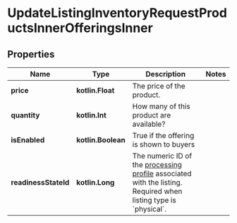 
# UpdateListingInventoryRequestProductsInnerOfferingsInner

## Properties
| Name | Type | Description | Notes |
| ------------ | ------------- | ------------- | ------------- |
| **price** | **kotlin.Float** | The price of the product. |  |
| **quantity** | **kotlin.Int** | How many of this product are available? |  |
| **isEnabled** | **kotlin.Boolean** | True if the offering is shown to buyers |  |
| **readinessStateId** | **kotlin.Long** | The numeric ID of the [processing profile](/documentation/reference#operation/getShopReadinessStateDefinition) associated with the listing. Required when listing type is &#x60;physical&#x60;. |  |



